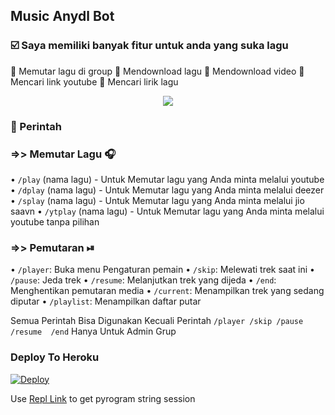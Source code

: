 <h2 align="centre">Music Anydl Bot</h2>

### ☑️ Saya memiliki banyak fitur untuk anda yang suka lagu
🔘 Memutar lagu di group 
🔘 Mendownload lagu
🔘 Mendownload video
🔘 Mencari link youtube
🔘 Mencari lirik lagu

<p align="center">
  <img src="https://telegra.ph/file/6821d304091f7a2c8032d.jpg">
</p>

### 🔰 Perintah

### =>> Memutar Lagu 🎧

• `/play` (nama lagu) - Untuk Memutar lagu yang Anda minta melalui youtube
• `/dplay` (nama lagu) - Untuk Memutar lagu yang Anda minta melalui deezer
• `/splay` (nama lagu) - Untuk Memutar lagu yang Anda minta melalui jio saavn
• `/ytplay` (nama lagu) - Untuk Memutar lagu yang Anda minta melalui youtube tanpa pilihan

### =>> Pemutaran ⏯

• `/player`: Buka menu Pengaturan pemain
• `/skip`: Melewati trek saat ini
• `/pause`: Jeda trek
• `/resume`: Melanjutkan trek yang dijeda
• `/end`: ​​Menghentikan pemutaran media
• `/current`: Menampilkan trek yang sedang diputar
• `/playlist`: Menampilkan daftar putar

Semua Perintah Bisa Digunakan Kecuali Perintah `/player /skip /pause /resume  /end` Hanya Untuk Admin Grup

### Deploy To Heroku</h4>

[![Deploy](https://www.herokucdn.com/deploy/button.svg)](https://heroku.com/deploy?template=https://github.com/t03b10t99/MusikPlayerBot)

Use [Repl Link](https://replit.com/@SpEcHiDe/GenerateStringSession) to get pyrogram string session
